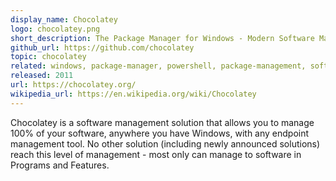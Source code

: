 ```yaml
---
display_name: Chocolatey
logo: chocolatey.png
short_description: The Package Manager for Windows - Modern Software Management
github_url: https://github.com/chocolatey
topic: chocolatey
related: windows, package-manager, powershell, package-management, software-management, package-manager-tool
released: 2011
url: https://chocolatey.org/
wikipedia_url: https://en.wikipedia.org/wiki/Chocolatey
---
```

Chocolatey is a software management solution that allows you to manage 100% of your software, anywhere you have Windows, with any endpoint management tool. No other solution (including newly announced solutions) reach this level of management - most only can manage to software in Programs and Features.
